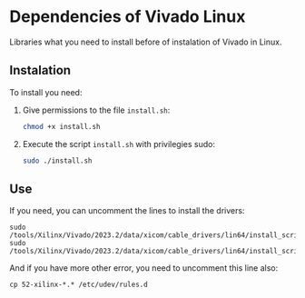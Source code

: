 # Dependencies of Vivado Linux

Libraries what you need to install before of instalation of Vivado in Linux.

## Instalation

To install you need:

1. Give permissions to the file `install.sh`:

    ```bash
    chmod +x install.sh
    ```

2. Execute the script `install.sh` with privilegies sudo:

    ```bash
    sudo ./install.sh
    ```
    
## Use

If you need, you can uncomment the lines to install the drivers:
  
  ```
  sudo /tools/Xilinx/Vivado/2023.2/data/xicom/cable_drivers/lin64/install_script/install_drivers/install_drivers
  sudo /tools/Xilinx/Vivado/2023.2/data/xicom/cable_drivers/lin64/install_script/install_drivers/setup_pcusb
  ```

And if you have more other error, you need to uncomment this line also:
  ```
  cp 52-xilinx-*.* /etc/udev/rules.d
  ```




